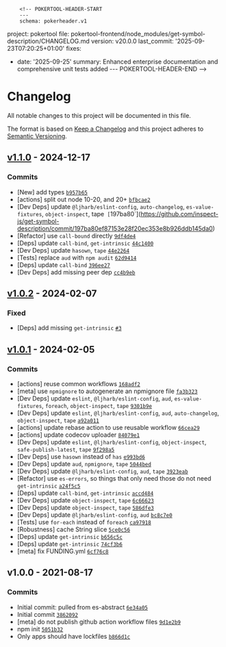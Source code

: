         <!-- POKERTOOL-HEADER-START
        ---
        schema: pokerheader.v1
project: pokertool
file: pokertool-frontend/node_modules/get-symbol-description/CHANGELOG.md
version: v20.0.0
last_commit: '2025-09-23T07:20:25+01:00'
fixes:
- date: '2025-09-25'
  summary: Enhanced enterprise documentation and comprehensive unit tests added
        ---
        POKERTOOL-HEADER-END -->
# Changelog

All notable changes to this project will be documented in this file.

The format is based on [Keep a Changelog](https://keepachangelog.com/en/1.0.0/)
and this project adheres to [Semantic Versioning](https://semver.org/spec/v2.0.0.html).

## [v1.1.0](https://github.com/inspect-js/get-symbol-description/compare/v1.0.2...v1.1.0) - 2024-12-17

### Commits

- [New] add types [`b957b65`](https://github.com/inspect-js/get-symbol-description/commit/b957b65e08bc1a6ac95fa5ab769ec241b9cac885)
- [actions] split out node 10-20, and 20+ [`bfbcae2`](https://github.com/inspect-js/get-symbol-description/commit/bfbcae2ab7224fcf4328bc139ba79445d64030a6)
- [Dev Deps] update `@ljharb/eslint-config`, `auto-changelog`, `es-value-fixtures`, `object-inspect`, tape` [`197ba80`](https://github.com/inspect-js/get-symbol-description/commit/197ba80ef87153e28f20ec353e8b926ddb145da0)
- [Refactor] use `call-bound` directly [`9df4de4`](https://github.com/inspect-js/get-symbol-description/commit/9df4de4e8faae09e84c5ac97ec22b4f010d03fca)
- [Deps] update `call-bind`, `get-intrinsic` [`44c1400`](https://github.com/inspect-js/get-symbol-description/commit/44c1400d5088429f6a32a5f81628d9f7270f68ca)
- [Dev Deps] update `hasown`, `tape` [`44e2264`](https://github.com/inspect-js/get-symbol-description/commit/44e226470a83e89523bb4898e1ef7a0942e6cb3a)
- [Tests] replace `aud` with `npm audit` [`62d9414`](https://github.com/inspect-js/get-symbol-description/commit/62d9414d316f7ba2320cb6fad8d9fd4d8b99c420)
- [Deps] update `call-bind` [`396ee27`](https://github.com/inspect-js/get-symbol-description/commit/396ee2763238415c51eec62fbc41bf274c6552b2)
- [Dev Deps] add missing peer dep [`cc4b9eb`](https://github.com/inspect-js/get-symbol-description/commit/cc4b9eb527504a49e91f560ee6d9cb942db4e46f)

## [v1.0.2](https://github.com/inspect-js/get-symbol-description/compare/v1.0.1...v1.0.2) - 2024-02-07

### Fixed

- [Deps] add missing `get-intrinsic` [`#3`](https://github.com/inspect-js/get-symbol-description/issues/3)

## [v1.0.1](https://github.com/inspect-js/get-symbol-description/compare/v1.0.0...v1.0.1) - 2024-02-05

### Commits

- [actions] reuse common workflows [`168adf2`](https://github.com/inspect-js/get-symbol-description/commit/168adf213f86e5c69a93b4768a20ad543a70b231)
- [meta] use `npmignore` to autogenerate an npmignore file [`fa3b323`](https://github.com/inspect-js/get-symbol-description/commit/fa3b323f0605cf966a5cef1a103ada46d63e466b)
- [Dev Deps] update `eslint`, `@ljharb/eslint-config`, `aud`, `es-value-fixtures`, `foreach`, `object-inspect`, `tape` [`9301b9e`](https://github.com/inspect-js/get-symbol-description/commit/9301b9e274fd9b7544af3d7d437dd254e83095e0)
- [Dev Deps] update `eslint`, `@ljharb/eslint-config`, `aud`, `auto-changelog`, `object-inspect`, `tape` [`a92a011`](https://github.com/inspect-js/get-symbol-description/commit/a92a0119f373fb61c58e3eb1d5fb6b3a3f66f157)
- [actions] update rebase action to use reusable workflow [`66cea29`](https://github.com/inspect-js/get-symbol-description/commit/66cea29835bc88ab5e937ccf996ea96409475a0e)
- [actions] update codecov uploader [`84079e1`](https://github.com/inspect-js/get-symbol-description/commit/84079e12e1421a79b63757cc3ab9c599e8eecc75)
- [Dev Deps] update `eslint`, `@ljharb/eslint-config`, `object-inspect`, `safe-publish-latest`, `tape` [`9f298a5`](https://github.com/inspect-js/get-symbol-description/commit/9f298a521e6f8a9b974b6b95e0b3de8aeaf74d9c)
- [Dev Deps] use `hasown` instead of `has` [`e993bd6`](https://github.com/inspect-js/get-symbol-description/commit/e993bd62a08a1adc2f75664be99a36e031ecf604)
- [Dev Deps] update `aud`, `npmignore`, `tape` [`5044bed`](https://github.com/inspect-js/get-symbol-description/commit/5044bed49a1b2b529b0c92fee0504747fda78147)
- [Dev Deps] update `@ljharb/eslint-config`, `aud`, `tape` [`3923eab`](https://github.com/inspect-js/get-symbol-description/commit/3923eabcf3eb2ddad7dbfd542102c29646dac242)
- [Refactor] use `es-errors`, so things that only need those do not need `get-intrinsic` [`a24f5c5`](https://github.com/inspect-js/get-symbol-description/commit/a24f5c5f6ddd1f24b22ecdc2546eb9b06924f62a)
- [Deps] update `call-bind`, `get-intrinsic` [`accd484`](https://github.com/inspect-js/get-symbol-description/commit/accd484cb970c11fb39eb5ec4301572fa4043e37)
- [Dev Deps] update `object-inspect`, `tape` [`6c66623`](https://github.com/inspect-js/get-symbol-description/commit/6c666237114333bcb548e2c9ba6eb4924cb154ad)
- [Dev Deps] update `object-inspect`, `tape` [`586dfe3`](https://github.com/inspect-js/get-symbol-description/commit/586dfe35b9b6e7dba3fb7577c5973b7466d101a3)
- [Dev Deps] update `@ljharb/eslint-config`, `aud` [`bc8c7e0`](https://github.com/inspect-js/get-symbol-description/commit/bc8c7e0382682164f78b87f41764a0a2e389c435)
- [Tests] use `for-each` instead of `foreach` [`ca97918`](https://github.com/inspect-js/get-symbol-description/commit/ca97918eaad4ff1df11fd6f187da60227722dfcd)
- [Robustness] cache String slice [`5ce0c56`](https://github.com/inspect-js/get-symbol-description/commit/5ce0c5658224ed5cf5c6775a18ee2ad60c5b7ba8)
- [Deps] update `get-intrinsic` [`b656c5c`](https://github.com/inspect-js/get-symbol-description/commit/b656c5c68fbeec35d75a635ca991b61ed004bf54)
- [Deps] update `get-intrinsic` [`74cf3b6`](https://github.com/inspect-js/get-symbol-description/commit/74cf3b6525c49998f2c984d350e4d59d7f70794c)
- [meta] fix FUNDING.yml [`6cf76c8`](https://github.com/inspect-js/get-symbol-description/commit/6cf76c8c56bf366f767a84e82038db54b508641a)

## v1.0.0 - 2021-08-17

### Commits

- Initial commit: pulled from es-abstract [`6e34a05`](https://github.com/inspect-js/get-symbol-description/commit/6e34a05ef10ce8620078cf4cecbe276c1fc1ae77)
- Initial commit [`3862092`](https://github.com/inspect-js/get-symbol-description/commit/3862092248d8ffa071ec90ec39d73e8be14ba6f1)
- [meta] do not publish github action workflow files [`9d1e2b9`](https://github.com/inspect-js/get-symbol-description/commit/9d1e2b94dd97664da5d0666985a3695c23f45865)
- npm init [`5051b32`](https://github.com/inspect-js/get-symbol-description/commit/5051b3221829f364c44b4d5e9a0c35aab3247f6a)
- Only apps should have lockfiles [`b866d1c`](https://github.com/inspect-js/get-symbol-description/commit/b866d1c4b4029277618d968cfb3cbe00f012d1a7)
